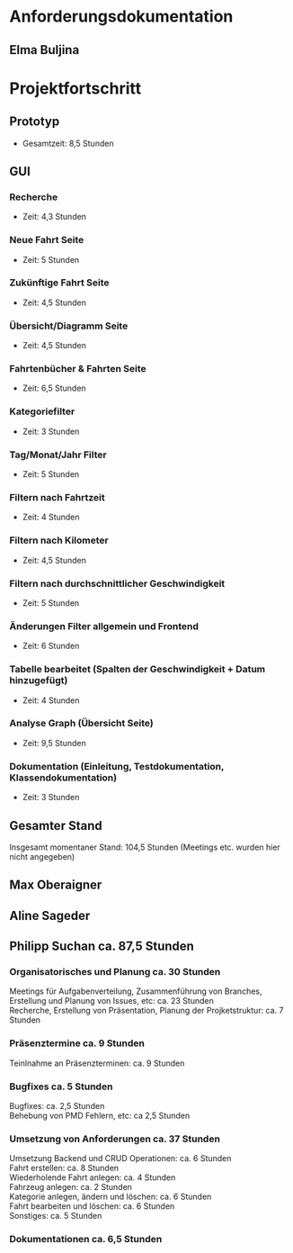 # Anforderungsdokumentation

## Elma Buljina

# Projektfortschritt

## Prototyp
- Gesamtzeit: 8,5 Stunden

## GUI

  ### Recherche
  - Zeit: 4,3 Stunden

  ### Neue Fahrt Seite
  - Zeit: 5 Stunden

  ### Zukünftige Fahrt Seite
  - Zeit: 4,5 Stunden

  ### Übersicht/Diagramm Seite
  - Zeit: 4,5 Stunden

  ### Fahrtenbücher & Fahrten Seite
  - Zeit: 6,5 Stunden

  ### Kategoriefilter
  - Zeit: 3 Stunden

  ### Tag/Monat/Jahr Filter
  - Zeit: 5 Stunden

  ### Filtern nach Fahrtzeit
  - Zeit: 4 Stunden

  ### Filtern nach Kilometer
  - Zeit: 4,5 Stunden

  ### Filtern nach durchschnittlicher Geschwindigkeit
  - Zeit: 5 Stunden

  ### Änderungen Filter allgemein und Frontend
  - Zeit: 6 Stunden

  ### Tabelle bearbeitet (Spalten der Geschwindigkeit + Datum hinzugefügt)
  - Zeit: 4 Stunden

  ### Analyse Graph (Übersicht Seite)
  - Zeit: 9,5 Stunden

  ### Dokumentation (Einleitung, Testdokumentation, Klassendokumentation)
  - Zeit: 3 Stunden

## Gesamter Stand

Insgesamt momentaner Stand: 104,5 Stunden
(Meetings etc. wurden hier nicht angegeben)


## Max Oberaigner

## Aline Sageder

## Philipp Suchan ca. 87,5 Stunden

### Organisatorisches und Planung ca. 30 Stunden
Meetings für Aufgabenverteilung, Zusammenführung von Branches, Erstellung und Planung von Issues, etc: ca. 23 Stunden\
Recherche, Erstellung von Präsentation, Planung der Projketstruktur: ca. 7 Stunden

### Präsenztermine ca. 9 Stunden
Teinlnahme an Präsenzterminen: ca. 9 Stunden

### Bugfixes ca. 5 Stunden
Bugfixes: ca. 2,5 Stunden\
Behebung von PMD Fehlern, etc: ca 2,5 Stunden

### Umsetzung von Anforderungen ca. 37 Stunden
Umsetzung Backend und CRUD Operationen: ca. 6 Stunden\
Fahrt erstellen: ca. 8 Stunden\
Wiederholende Fahrt anlegen: ca. 4 Stunden\
Fahrzeug anlegen: ca. 2 Stunden\
Kategorie anlegen, ändern und löschen: ca. 6 Stunden\
Fahrt bearbeiten und löschen: ca. 6 Stunden\
Sonstiges: ca. 5 Stunden

### Dokumentationen ca. 6,5 Stunden
